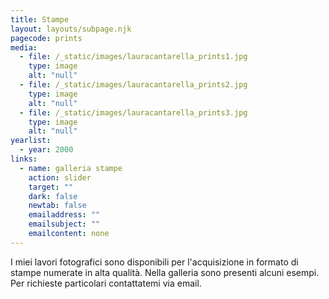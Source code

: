 ```yaml
---
title: Stampe
layout: layouts/subpage.njk
pagecode: prints
media:
  - file: /_static/images/lauracantarella_prints1.jpg
    type: image
    alt: "null"
  - file: /_static/images/lauracantarella_prints2.jpg
    type: image
    alt: "null"
  - file: /_static/images/lauracantarella_prints3.jpg
    type: image
    alt: "null"
yearlist:
  - year: 2000
links:
  - name: galleria stampe
    action: slider
    target: ""
    dark: false
    newtab: false
    emailaddress: ""
    emailsubject: ""
    emailcontent: none
---
```

I miei lavori fotografici sono disponibili per l'acquisizione in formato di stampe numerate in alta qualità. Nella galleria sono presenti alcuni esempi. Per richieste particolari contattatemi via email.
